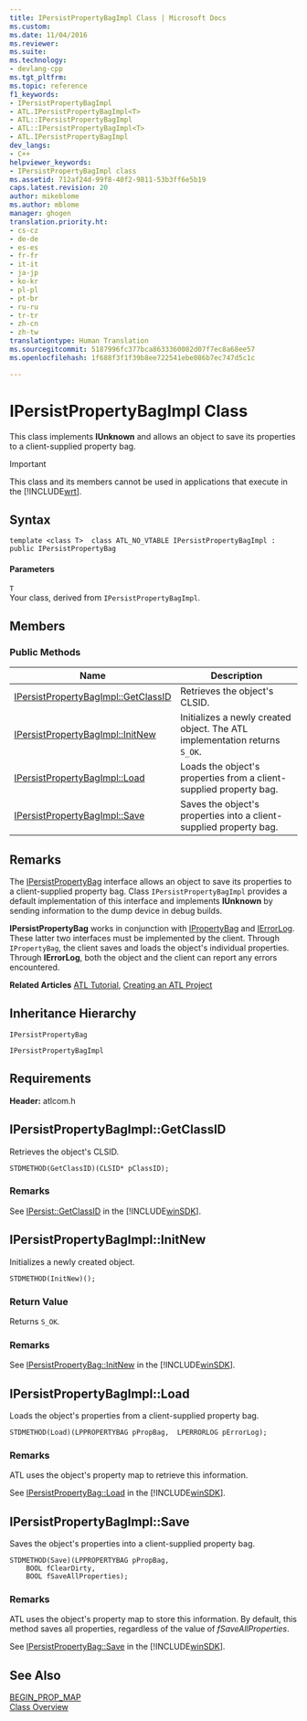 ```yaml
---
title: IPersistPropertyBagImpl Class | Microsoft Docs
ms.custom: 
ms.date: 11/04/2016
ms.reviewer: 
ms.suite: 
ms.technology:
- devlang-cpp
ms.tgt_pltfrm: 
ms.topic: reference
f1_keywords:
- IPersistPropertyBagImpl
- ATL.IPersistPropertyBagImpl<T>
- ATL::IPersistPropertyBagImpl
- ATL::IPersistPropertyBagImpl<T>
- ATL.IPersistPropertyBagImpl
dev_langs:
- C++
helpviewer_keywords:
- IPersistPropertyBagImpl class
ms.assetid: 712af24d-99f8-40f2-9811-53b3ff6e5b19
caps.latest.revision: 20
author: mikeblome
ms.author: mblome
manager: ghogen
translation.priority.ht:
- cs-cz
- de-de
- es-es
- fr-fr
- it-it
- ja-jp
- ko-kr
- pl-pl
- pt-br
- ru-ru
- tr-tr
- zh-cn
- zh-tw
translationtype: Human Translation
ms.sourcegitcommit: 5187996fc377bca8633360082d07f7ec8a68ee57
ms.openlocfilehash: 1f688f3f1f39b8ee722541ebe086b7ec747d5c1c

---
```

# IPersistPropertyBagImpl Class
This class implements **IUnknown** and allows an object to save its properties to a client-supplied property bag.  
  
> [!IMPORTANT]
>  This class and its members cannot be used in applications that execute in the [!INCLUDE[wrt](../../atl/reference/includes/wrt_md.md)].  
  
## Syntax  
  
```
template <class T>  class ATL_NO_VTABLE IPersistPropertyBagImpl :  public IPersistPropertyBag
```  
  
#### Parameters  
 `T`  
 Your class, derived from `IPersistPropertyBagImpl`.  
  
## Members  
  
### Public Methods  
  
|Name|Description|  
|----------|-----------------|  
|[IPersistPropertyBagImpl::GetClassID](#ipersistpropertybagimpl__getclassid)|Retrieves the object's CLSID.|  
|[IPersistPropertyBagImpl::InitNew](#ipersistpropertybagimpl__initnew)|Initializes a newly created object. The ATL implementation returns `S_OK`.|  
|[IPersistPropertyBagImpl::Load](#ipersistpropertybagimpl__load)|Loads the object's properties from a client-supplied property bag.|  
|[IPersistPropertyBagImpl::Save](#ipersistpropertybagimpl__save)|Saves the object's properties into a client-supplied property bag.|  
  
## Remarks  
 The [IPersistPropertyBag](https://msdn.microsoft.com/library/aa768205.aspx) interface allows an object to save its properties to a client-supplied property bag. Class `IPersistPropertyBagImpl` provides a default implementation of this interface and implements **IUnknown** by sending information to the dump device in debug builds.  
  
 **IPersistPropertyBag** works in conjunction with [IPropertyBag](https://msdn.microsoft.com/library/aa768196.aspx) and [IErrorLog](https://msdn.microsoft.com/library/aa768231.aspx). These latter two interfaces must be implemented by the client. Through `IPropertyBag`, the client saves and loads the object's individual properties. Through **IErrorLog**, both the object and the client can report any errors encountered.  
  
 **Related Articles** [ATL Tutorial](../../atl/active-template-library-atl-tutorial.md), [Creating an ATL Project](../../atl/reference/creating-an-atl-project.md)  
  
## Inheritance Hierarchy  
 `IPersistPropertyBag`  
  
 `IPersistPropertyBagImpl`  
  
## Requirements  
 **Header:** atlcom.h  
  
##  <a name="ipersistpropertybagimpl__getclassid"></a>  IPersistPropertyBagImpl::GetClassID  
 Retrieves the object's CLSID.  
  
```
STDMETHOD(GetClassID)(CLSID* pClassID);
```  
  
### Remarks  
 See [IPersist::GetClassID](http://msdn.microsoft.com/library/windows/desktop/ms688664) in the [!INCLUDE[winSDK](../../atl/includes/winsdk_md.md)].  
  
##  <a name="ipersistpropertybagimpl__initnew"></a>  IPersistPropertyBagImpl::InitNew  
 Initializes a newly created object.  
  
```
STDMETHOD(InitNew)();
```  
  
### Return Value  
 Returns `S_OK`.  
  
### Remarks  
 See [IPersistPropertyBag::InitNew](https://msdn.microsoft.com/library/aa768204.aspx) in the [!INCLUDE[winSDK](../../atl/includes/winsdk_md.md)].  
  
##  <a name="ipersistpropertybagimpl__load"></a>  IPersistPropertyBagImpl::Load  
 Loads the object's properties from a client-supplied property bag.  
  
```
STDMETHOD(Load)(LPPROPERTYBAG pPropBag,  LPERRORLOG pErrorLog);
```  
  
### Remarks  
 ATL uses the object's property map to retrieve this information.  
  
 See [IPersistPropertyBag::Load](https://msdn.microsoft.com/library/aa768206.aspx) in the [!INCLUDE[winSDK](../../atl/includes/winsdk_md.md)].  
  
##  <a name="ipersistpropertybagimpl__save"></a>  IPersistPropertyBagImpl::Save  
 Saves the object's properties into a client-supplied property bag.  
  
```
STDMETHOD(Save)(LPPROPERTYBAG pPropBag,
    BOOL fClearDirty,
    BOOL fSaveAllProperties);
```  
  
### Remarks  
 ATL uses the object's property map to store this information. By default, this method saves all properties, regardless of the value of *fSaveAllProperties*.  
  
 See [IPersistPropertyBag::Save](https://msdn.microsoft.com/library/aa768207.aspx) in the [!INCLUDE[winSDK](../../atl/includes/winsdk_md.md)].  
  
## See Also  
 [BEGIN_PROP_MAP](http://msdn.microsoft.com/library/bfe30be6-62c3-4dc2-bd49-21ef96f15427)   
 [Class Overview](../../atl/atl-class-overview.md)



<!--HONumber=Jan17_HO2-->


